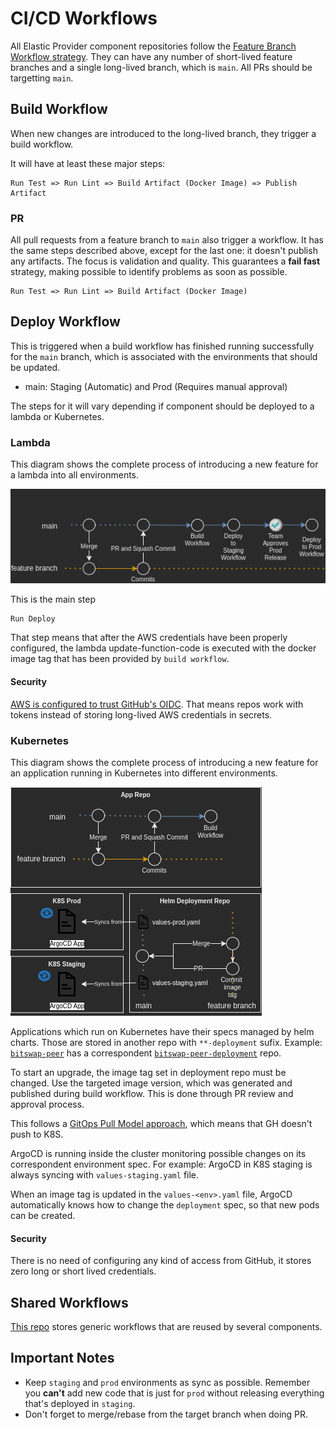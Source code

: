 # CI/CD Workflows

All Elastic Provider component repositories follow the [Feature Branch Workflow strategy](https://www.atlassian.com/git/tutorials/comparing-workflows/feature-branch-workflow). They can have any number of short-lived feature branches and a single long-lived branch, which is `main`. All PRs should be targetting `main`.

## Build Workflow

When new changes are introduced to the long-lived branch, they trigger a build workflow.

It will have at least these major steps:

```
Run Test => Run Lint => Build Artifact (Docker Image) => Publish Artifact
```

### PR

 All pull requests from a feature branch to `main` also trigger a workflow. It has the same steps described above, except for the last one: it doesn't publish any artifacts. The focus is validation and quality. This guarantees a **fail fast** strategy, making possible to identify problems as soon as possible.

 ```
Run Test => Run Lint => Build Artifact (Docker Image)
```


 ## Deploy Workflow

 This is triggered when a build workflow has finished running successfully for the `main` branch, which is associated with the environments that should be updated.

- main: Staging (Automatic) and Prod (Requires manual approval)

The steps for it will vary depending if component should be deployed to a lambda or Kubernetes.

 ### Lambda

This diagram shows the complete process of introducing a new feature for a lambda into all environments.

![Lambda Workflow](assets/images/workflows-lambdas.png)

This is the main step
 ```
Run Deploy
```

That step means that after the AWS credentials have been properly configured, the lambda update-function-code is executed with the docker image tag that has been provided by `build workflow`.

#### Security 

[AWS is configured to trust GitHub's OIDC](https://docs.github.com/en/actions/deployment/security-hardening-your-deployments/configuring-openid-connect-in-amazon-web-services). That means repos work with tokens instead of storing long-lived AWS credentials in secrets.


 ### Kubernetes

 This diagram shows the complete process of introducing a new feature for an application running in Kubernetes into different environments.

![k8s Workflow](assets/images/workflows-kubernetes.png)

Applications which run on Kubernetes have their specs managed by helm charts. Those are stored in another repo with `**-deployment` sufix. Example: [`bitswap-peer`](https://github.com/elastic-ipfs/bitswap-peer) has a correspondent [`bitswap-peer-deployment`](https://github.com/elastic-ipfs/bitswap-peer-deployment) repo. 

To start an upgrade, the image tag set in deployment repo must be changed. Use the targeted image version, which was generated and published during build workflow. This is done through PR review and approval process.

This follows a [GitOps Pull Model approach](https://dzone.com/articles/why-is-a-pull-vs-a-push-pipeline-important), which means that GH doesn't push to K8S.

ArgoCD is running inside the cluster monitoring possible changes on its correspondent environment spec. For example: ArgoCD in K8S staging is always syncing with `values-staging.yaml` file.

When an image tag is updated in the `values-<env>.yaml` file, ArgoCD automatically knows  how to change the `deployment` spec, so that new pods can be created.


#### Security

There is no need of configuring any kind of access from GitHub, it stores zero long or short lived credentials.


## Shared Workflows

[This repo](https://github.com/elastic-ipfs/shared-workflows) stores generic workflows that are reused by several components.

## Important Notes

- Keep `staging` and `prod` environments as sync as possible. Remember you **can't** add new code that is just for `prod` without releasing everything that's deployed in `staging`.
- Don't forget to merge/rebase from the target branch when doing PR.

